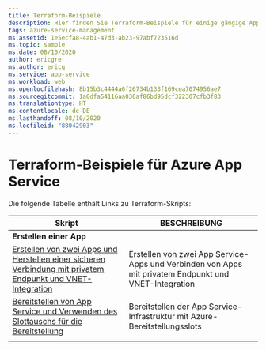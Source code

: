 ```yaml
---
title: Terraform-Beispiele
description: Hier finden Sie Terraform-Beispiele für einige gängige App Service-Szenarien. Hier erfahren Sie, wie Sie Ihre Bereitstellungs- oder Verwaltungsaufgaben für App Service automatisieren.
tags: azure-service-management
ms.assetid: 1e5ecfa8-4ab1-47d3-ab23-97abf723516d
ms.topic: sample
ms.date: 08/10/2020
author: ericgre
ms.author: ericg
ms.service: app-service
ms.workload: web
ms.openlocfilehash: 8b15b3c4444a6f26734b133f169cea7074956ae7
ms.sourcegitcommit: 1a0dfa54116aa036af86bd95dcf322307cfb3f83
ms.translationtype: HT
ms.contentlocale: de-DE
ms.lasthandoff: 08/10/2020
ms.locfileid: "88042903"
---
```

# <a name="terraform-samples-for-azure-app-service"></a>Terraform-Beispiele für Azure App Service

Die folgende Tabelle enthält Links zu Terraform-Skripts:

| Skript | BESCHREIBUNG |
|-|-|
|**Erstellen einer App**||
| [Erstellen von zwei Apps und Herstellen einer sicheren Verbindung mit privatem Endpunkt und VNET-Integration](./scripts/terraform-secure-backend-frontend.md )| Erstellen von zwei App Service-Apps und Verbinden von Apps mit privatem Endpunkt und VNET-Integration |
| [Bereitstellen von App Service und Verwenden des Slottauschs für die Bereitstellung](https://docs.microsoft.com/azure/developer/terraform/provision-infrastructure-using-azure-deployment-slots)| Bereitstellen der App Service-Infrastruktur mit Azure-Bereitstellungsslots |
| | |
